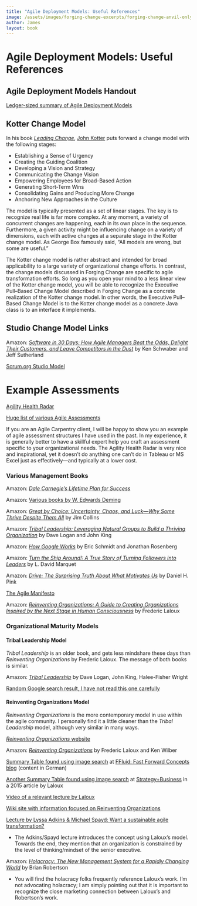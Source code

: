 ```yaml
---
title: "Agile Deployment Models: Useful References"
image: /assets/images/forging-change-excerpts/forging-change-anvil-only.png
author: James
layout: book
---
```


# Agile Deployment Models: Useful References

## Agile Deployment Models Handout

[Ledger-sized summary of Agile Deployment Models](https://www.dropbox.com/s/prr4nfbczshat8m/LedgerSizedHandoutV5.pdf?dl=0&lipi=urn%3Ali%3Apage%3Ad_flagship3_profile_view_base_treasury%3BFqxWUfG4Tw2occp131POPA%3D%3D)


## Kotter Change Model

In his book [*Leading Change*](https://www.kotterinc.com/book/leading-change/), [John Kotter](https://en.wikipedia.org/wiki/John_Kotter) puts forward a change model with the following stages:

* Establishing a Sense of Urgency
* Creating the Guiding Coalition
* Developing a Vision and Strategy
* Communicating the Change Vision
* Empowering Employees for Broad-Based Action
* Generating Short-Term Wins
* Consolidating Gains and Producing More Change
* Anchoring New Approaches in the Culture

The model is typically presented as a set of linear stages. The key is to recognize real life is far more complex. At any moment, a variety of concurrent changes are happening, each in its own place in the sequence. Furthermore, a given activity might be influencing change on a variety of dimensions, each with active changes at a separate stage in the Kotter change model. As George Box famously said, “All models are wrong, but some are useful.”

The Kotter change model is rather abstract and intended for broad applicability to a large variety of organizational change efforts. In contrast, the change models discussed in Forging Change are specific to agile transformation efforts. So long as you open your mind to a less linear view of the Kotter change model, you will be able to recognize the Executive Pull–Based Change Model described in Forging Change as a concrete realization of the Kotter change model. In other words, the Executive Pull–Based Change Model is to the Kotter change model as a concrete Java class is to an interface it implements.

## Studio Change Model Links

Amazon: [*Software in 30 Days: How Agile Managers Beat the Odds, Delight Their Customers, and Leave Competitors in the Dust*](https://www.amazon.com/Software-30-Days-Customers-Competitors/dp/1118206665) by Ken Schwaber and Jeff Sutherland

[Scrum.org Studio Model](https://www.scrum.org/resources/scrum-studio-model-innovation)

# Example Assessments

[Agility Health Radar](https://agilityhealthradar.com/)

[Huge list of various Agile Assessments](https://www.benlinders.com/tools/agile-self-assessments/)

If you are an Agile Carpentry client, I will be happy to show you an example of agile assessment structures I have used in the past. In my experience, it is generally better to have a skillful expert help you craft an assessment specific to your organizational needs. The Agility Health Radar is very nice and inspirational, yet it doesnʼt do anything one canʼt do in Tableau or MS Excel just as effectively—and typically at a lower cost.

### Various Management Books

Amazon: [*Dale Carnegieʼs Lifetime Plan for Success*](https://www.amazon.com/gp/product/1578660394)

Amazon: [Various books by W. Edwards Deming](https://www.amazon.com/W.%20Edwards%20Deming/e/B000APR1PW)

Amazon: [*Great by Choice: Uncertainty, Chaos, and Luck—Why Some Thrive Despite Them All*](https://www.amazon.com/Great-Choice-Uncertainty-Luck-Why-Despite/dp/0062120999) by Jim Collins

Amazon: [*Tribal Leadership: Leveraging Natural Groups to Build a Thriving Organization*](https://www.amazon.com/Tribal-Leadership-Leveraging-Thriving-Organization/dp/0061251305) by Dave Logan and John King

Amazon: [*How Google Works*](https://www.amazon.com/How-Google-Works-Eric-Schmidt/dp/1455582344) by Eric Schmidt and Jonathan Rosenberg

Amazon: [*Turn the Ship Around!: A True Story of Turning Followers into Leaders*](https://www.amazon.com/Turn-Ship-Around-Turning-Followers/dp/1591846404) by L. David Marquet

Amazon: [*Drive: The Surprising Truth About What Motivates Us*](https://www.amazon.com/Drive-Surprising-Truth-About-Motivates/dp/1594488843) by Daniel H. Pink

[The Agile Manifesto](https://agilemanifesto.org/)

Amazon: [*Reinventing Organizations: A Guide to Creating Organizations Inspired by the Next Stage in Human Consciousness*](https://www.amazon.com/Reinventing-Organizations-Creating-Inspired-Consciousness/dp/296013351X) by Frederic Laloux

### Organizational Maturity Models

#### Tribal Leadership Model

*Tribal Leadership* is an older book, and gets less mindshare these days than *Reinventing Organizations* by Frederic Laloux. The message of both books is similar.

Amazon: [*Tribal Leadership*](https://www.amazon.com/Tribal-Leadership-Leveraging-Thriving-Organization/dp/0061251321) by Dave Logan, John King, Halee-Fisher Wright

[Random Google search result, I have not read this one carefully](https://www.isixsigma.com/community/blogs/understanding-five-stages-tribal-leadership/)

#### Reinventing Organizations Model

*Reinventing Organizations* is the more contemporary model in use within the agile community. I personally find it a little cleaner than the *Tribal Leadership* model, although very similar in many ways.

[*Reinventing Organizations* website](https://www.reinventingorganizations.com/)

Amazon: [*Reinventing Organizations*](https://www.amazon.com/Reinventing-Organizations-Frederic-Laloux/dp/2960133501) by Frederic Laloux and Ken Wilber

[Summary Table found using image search](http://ffluid.de/wp-content/uploads/2015/02/Reinventing-Organizations-Arbeit40.jpg) at [FFluid: Fast Forward Concepts blog](http://ffluid.de/blog/warum-es-kuenftig-keine-stellenanzeigen-mehr-braucht/) (content in German)

[Another Summary Table found using image search](https://www.strategy-business.com/media/image/00344_ex01b.gif) at [Strategy+Business](https://www.strategy-business.com/article/00344?gko=30876) in a 2015 article by Laloux

[Video of a relevant lecture by Laloux](https://www.youtube.com/watch?v=gcS04BI2sbk)

[Wiki site with information focused on Reinventing Organizations](http://www.reinventingorganizationswiki.com)

[Lecture by Lyssa Adkins & Michael Spayd: Want a sustainable agile transformation?](https://www.youtube.com/watch?v=953rtZ9DEYQ)

+ The Adkins/Spayd lecture introduces the concept using Laloux’s model. Towards the end, they mention that an organization is constrained by the level of thinking/mindset of the senior executive. 

Amazon: [*Holacracy: The New Management System for a Rapidly Changing World*](https://www.amazon.com/Holacracy-Management-System-Rapidly-Changing/dp/162779428X) by Brian Robertson
+ You will find the holacracy folks frequently reference Lalouxʼs work. I’m not advocating holacracy; I am simply pointing out that it is important to recognize the close marketing connection between Lalouxʼs and Robertsonʼs work.


